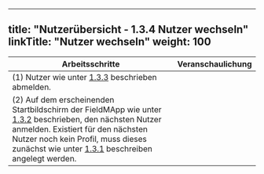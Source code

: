 
---
title: "Nutzerübersicht - 1.3.4 Nutzer wechseln"
linkTitle: "Nutzer wechseln"
weight: 100
---

| Arbeitsschritte | Veranschaulichung |
| ------ | :-----: |
| (1) Nutzer wie unter [1.3.3](1.3.3%20Nutzer%20abmelden) beschrieben abmelden. |  |
| (2) Auf dem erscheinenden Startbildschirm der FieldMApp wie unter [1.3.2](1.3.2%20Nutzer%20Anmelden) beschrieben, den nächsten Nutzer anmelden. Existiert für den nächsten Nutzer noch kein Profil, muss dieses zunächst wie unter [1.3.1](1.3.1%20Neues%20Profil%20anlegen) beschreiben angelegt werden. |  |